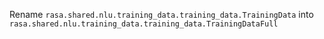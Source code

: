 Rename `rasa.shared.nlu.training_data.training_data.TrainingData`
into `rasa.shared.nlu.training_data.training_data.TrainingDataFull`
